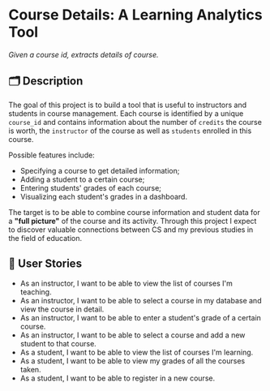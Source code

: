 # Course Details: A Learning Analytics Tool
 
*Given a course id, extracts details of course.*

## 🗂 Description

The goal of this project is to build a tool that is useful to instructors and students in course management. Each course is identified by a unique `course_id` and contains information about the number of `credits` the course is worth, the `instructor` of the course as well as `students` enrolled in this course. 

Possible features include: 
- Specifying a course to get detailed information; 
- Adding a student to a certain course;
- Entering students' grades of each course;
- Visualizing each student's grades in a dashboard.

The target is to be able to combine course information and student data for a **"full picture"** of the course and its activity. Through this project I expect to discover valuable connections between CS and my previous studies in the field of education.

## 🚀 User Stories

- As an instructor, I want to be able to view the list of courses I'm teaching.
- As an instructor, I want to be able to select a course in my database and view the course in detail.
- As an instructor, I want to be able to enter a student's grade of a certain course.
- As an instructor, I want to be able to select a course and add a new student to that course.
- As a student, I want to be able to view the list of courses I'm learning.
- As a student, I want to be able to view my grades of all the courses taken.
- As a student, I want to be able to register in a new course.